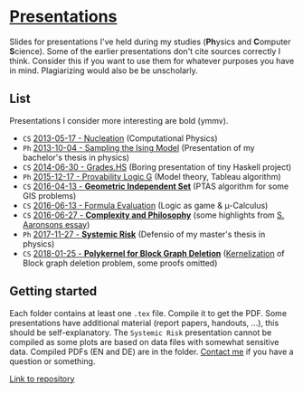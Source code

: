 # [Presentations](https://github.com/oerpli/Presentations/)

Slides for presentations I've held during my studies (**Ph**ysics and **C**omputer **S**cience). Some of the earlier presentations don't cite sources correctly I think. Consider this if you want to use them for whatever purposes you have in mind. Plagiarizing would also be be unscholarly.

## List

Presentations I consider more interesting are bold (ymmv).

* `CS` [2013-05-17 - Nucleation](https://github.com/oerpli/Presentations/tree/master/2013-05-17%20-%20Nucleation) (Computational Physics)
* `Ph` [2013-10-04 - Sampling the Ising Model](https://github.com/oerpli/Presentations/tree/master/2013-10-04%20-%20Sampling%20the%20Ising%20Model) (Presentation of my bachelor's thesis in physics)
* `CS` [2014-06-30 - Grades.HS](https://github.com/oerpli/Presentations/tree/master/2014-06-30%20-%20Grades.HS) (Boring presentation of tiny Haskell project)
* `Ph` [2015-12-17 - Provability Logic G](https://github.com/oerpli/Presentations/tree/master/2015-12-17%20-%20Provability%20Logic%20G) (Model theory, Tableau algorithm)
* `CS` [2016-04-13 - **Geometric Independent Set**](https://github.com/oerpli/Presentations/tree/master/2016-04-13%20-%20Geometric%20Independent%20Set) (PTAS algorithm for some GIS problems)
* `CS` [2016-06-13 - Formula Evaluation](https://github.com/oerpli/Presentations/tree/master/2016-06-13%20-%20Formula%20Evaluation) (Logic as game & μ-Calculus)
* `CS` [2016-06-27 - **Complexity and Philosophy**](https://github.com/oerpli/Presentations/tree/master/2016-06-27%20-%20Complexity%20and%20Philosophy) (some highlights from [S. Aaronsons essay](http://www.scottaaronson.com/papers/philos.pdf))
* `Ph` [2017-11-27 - **Systemic Risk**](https://github.com/oerpli/Presentations/tree/master/2017-11-27%20-%20Systemic%20Risk%20(Defensio)) (Defensio of my master's thesis in physics)
* `CS` [2018-01-25 - **Polykernel for Block Graph Deletion**](https://github.com/oerpli/Presentations/tree/master/2018-01-25%20-%20Polykernel%20for%20Block%20Graph%20Deletion) ([Kernelization](https://en.wikipedia.org/wiki/Kernelization) of Block graph deletion problem, some proofs omitted)


## Getting started

Each folder contains at least one `.tex` file. Compile it to get the PDF. Some presentations have additional material (report papers, handouts, ...), this should be self-explanatory. 
The `Systemic Risk` presentation cannot be compiled as some plots are based on data files with somewhat sensitive data. Compiled PDFs (EN and DE) are in the folder. [Contact me](http://twitter.com/oerpli) if you have a question or something. 

[Link to repository](https://github.com/oerpli/Presentations/)


